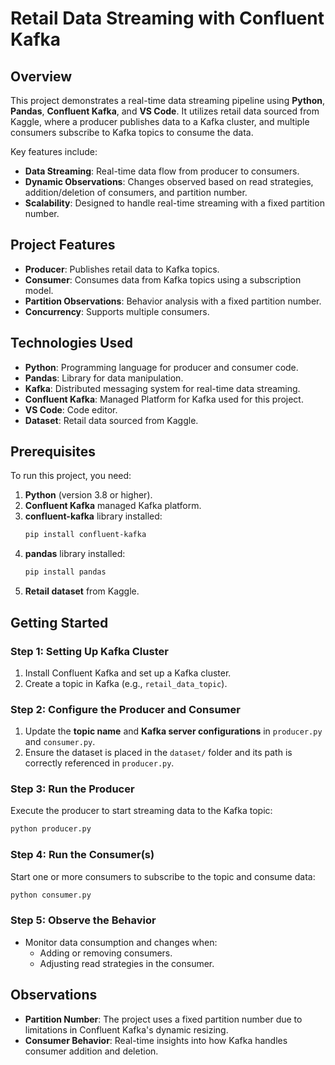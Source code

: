 # Retail Data Streaming with Confluent Kafka  

## Overview  
This project demonstrates a real-time data streaming pipeline using **Python**, **Pandas**, **Confluent Kafka**, and **VS Code**. It utilizes retail data sourced from Kaggle, where a producer publishes data to a Kafka cluster, and multiple consumers subscribe to Kafka topics to consume the data.  

Key features include:  
- **Data Streaming**: Real-time data flow from producer to consumers.  
- **Dynamic Observations**: Changes observed based on read strategies, addition/deletion of consumers, and partition number.  
- **Scalability**: Designed to handle real-time streaming with a fixed partition number.  

## Project Features  
- **Producer**: Publishes retail data to Kafka topics.  
- **Consumer**: Consumes data from Kafka topics using a subscription model.  
- **Partition Observations**: Behavior analysis with a fixed partition number.  
- **Concurrency**: Supports multiple consumers.  

## Technologies Used  
- **Python**: Programming language for producer and consumer code.  
- **Pandas**: Library for data manipulation.  
- **Kafka**: Distributed messaging system for real-time data streaming.  
- **Confluent Kafka**: Managed Platform for Kafka used for this project.  
- **VS Code**: Code editor.  
- **Dataset**: Retail data sourced from Kaggle.  

## Prerequisites  
To run this project, you need:  
1. **Python** (version 3.8 or higher).  
2. **Confluent Kafka** managed Kafka platform.  
3. **confluent-kafka** library installed:  
   ```bash  
   pip install confluent-kafka  
   ```  
4. **pandas** library installed:  
   ```bash  
   pip install pandas  
   ```  
5. **Retail dataset** from Kaggle.

## Getting Started

### Step 1: Setting Up Kafka Cluster

1. Install Confluent Kafka and set up a Kafka cluster.
2. Create a topic in Kafka (e.g., `retail_data_topic`).

### Step 2: Configure the Producer and Consumer

1. Update the **topic name** and **Kafka server configurations** in `producer.py` and `consumer.py`.
2. Ensure the dataset is placed in the `dataset/` folder and its path is correctly referenced in `producer.py`.

### Step 3: Run the Producer

Execute the producer to start streaming data to the Kafka topic:

```bash
python producer.py  
```

### Step 4: Run the Consumer(s)

Start one or more consumers to subscribe to the topic and consume data:

```bash
python consumer.py  
```

### Step 5: Observe the Behavior

- Monitor data consumption and changes when:
  - Adding or removing consumers.
  - Adjusting read strategies in the consumer.

## Observations

- **Partition Number**: The project uses a fixed partition number due to limitations in Confluent Kafka's dynamic resizing.
- **Consumer Behavior**: Real-time insights into how Kafka handles consumer addition and deletion.
